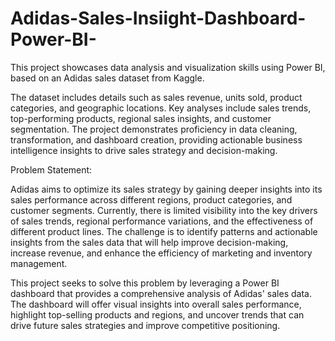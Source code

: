 # Adidas-Sales-Insiight-Dashboard-Power-BI-
This project showcases data analysis and visualization skills using Power BI, based on an Adidas sales dataset from Kaggle.

The dataset includes details such as sales revenue, units sold, product categories, and geographic locations. Key analyses include sales trends, top-performing products, regional sales insights, and customer segmentation. The project demonstrates proficiency in data cleaning, transformation, and dashboard creation, providing actionable business intelligence insights to drive sales strategy and decision-making.

Problem Statement:

Adidas aims to optimize its sales strategy by gaining deeper insights into its sales performance across different regions, product categories, and customer segments. Currently, there is limited visibility into the key drivers of sales trends, regional performance variations, and the effectiveness of different product lines. The challenge is to identify patterns and actionable insights from the sales data that will help improve decision-making, increase revenue, and enhance the efficiency of marketing and inventory management.

This project seeks to solve this problem by leveraging a Power BI dashboard that provides a comprehensive analysis of Adidas' sales data. The dashboard will offer visual insights into overall sales performance, highlight top-selling products and regions, and uncover trends that can drive future sales strategies and improve competitive positioning.
